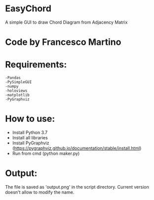 # EasyChord
A simple GUI to draw Chord Diagram from Adjacency Matrix

#  Code by Francesco Martino #

# Requirements:
	-Pandas
	-PySimpleGUI
	-numpy
	-holoviews
	-matplotlib
	-PyGraphviz

# How to use:
- Install Python 3.7
- Install all libraries
- Install PyGraphviz (https://pygraphviz.github.io/documentation/stable/install.html)
- Run from cmd (python maker.py)

# Output:
The file is saved as 'output.png' in the script directory. Current version doesn't allow to modify the name.
